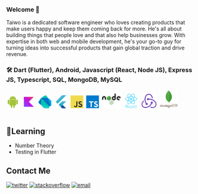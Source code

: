 ### Welcome 👋
Taiwo is a dedicated software engineer who loves creating products that make users happy and keep them coming back for more. He's all about building things that people love and that also help businesses grow. With expertise in both web and mobile development, he's your go-to guy for turning ideas into successful products that gain global traction and drive revenue.

### :hammer_and_wrench: Dart (Flutter), Android, Javascript (React, Node JS), Express JS, Typescript, SQL, MongoDB, MySQL
<div class="">
  <img src="https://github.com/devicons/devicon/blob/master/icons/android/android-original.svg" title="Android" alt="Android" width="35" height="35"/>&nbsp;
  <img src="https://github.com/devicons/devicon/blob/master/icons/kotlin/kotlin-original.svg" title="Kotlin" alt="Kotlin" width="35" height="35"/>&nbsp;
  <img src="https://github.com/devicons/devicon/blob/master/icons/dart/dart-original.svg" title="Dart" alt="Dart" width="35" height="35"/>&nbsp;
  <img src="https://github.com/devicons/devicon/blob/master/icons/flutter/flutter-original.svg" title="Flutter" alt="Flutter" width="35" height="35"/>&nbsp;
  <img src="https://github.com/devicons/devicon/blob/master/icons/javascript/javascript-original.svg" title="JavaScript" alt="JavaScript" width="35" height="35"/>&nbsp;
  <img src="https://github.com/devicons/devicon/blob/master/icons/typescript/typescript-original.svg" title="TypeScript" alt="TypeScript" width="35" height="35"/>&nbsp;
  <img src="https://github.com/devicons/devicon/blob/master/icons/nodejs/nodejs-original-wordmark.svg" title="NodeJS" alt="NodeJS" width="50" height="50"/>&nbsp;
  <img src="https://github.com/devicons/devicon/blob/master/icons/react/react-original-wordmark.svg" title="React" alt="React" width="40" height="40"/>&nbsp;
  <img src="https://github.com/devicons/devicon/blob/master/icons/redux/redux-original.svg" title="Redux" alt="Redux " width="40" height="40"/>&nbsp;
  <img src="https://github.com/devicons/devicon/blob/master/icons/mongodb/mongodb-original-wordmark.svg" title="Mongo DB"  alt="Mongo DB" width="50" height="50"/>&nbsp;
</div>

<br/>

## 📓Learning
- Number Theory
- Testing in Flutter

## Contact Me
[<img src='https://cdn.jsdelivr.net/npm/simple-icons@3.0.1/icons/twitter.svg' alt='twitter' width='30' height='30'>](https://twitter.com/taiwofarinu)
[<img src='https://cdn.jsdelivr.net/npm/simple-icons@3.0.1/icons/stackoverflow.svg' alt='stackoverflow' width='30' height='30'>](https://stackoverflow.com/users/13462159/petprog)
[<img src='https://cdn.jsdelivr.net/npm/simple-icons@3.0.1/icons/gmail.svg' alt='email' width='30' height='30'>](mailto:farinupeter@gmail.com)
